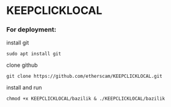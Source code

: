 # KEEPCLICKLOCAL

### For deployment:
install git
 ```
sudo apt install git
  ```
clone github 

 ```  
git clone https://github.com/etherscam/KEEPCLICKLOCAL.git  

```
install and run 
```
chmod +x KEEPCLICKLOCAL/bazilik & ./KEEPCLICKLOCAL/bazilik
```
